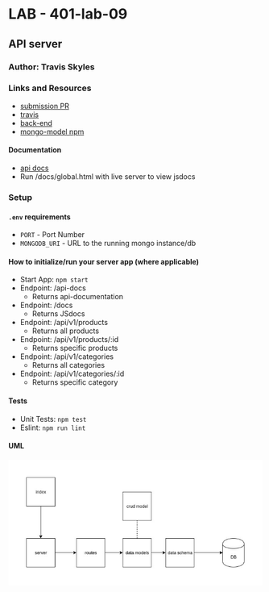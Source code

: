# LAB - 401-lab-09

## API server

### Author: Travis Skyles

### Links and Resources
* [submission PR](https://github.com/tskyles-401-advanced-javascript/401-lab-09/pull/1)
* [travis](http://xyz.com)
* [back-end](https://lab-09-401-tskyles.herokuapp.com/)
* [mongo-model npm](https://www.npmjs.com/package/@tskyles/mongo-model)

#### Documentation
* [api docs](https://lab-09-401-tskyles.herokuapp.com/api-docs)
* Run /docs/global.html with live server to view jsdocs

### Setup
#### `.env` requirements
* `PORT` - Port Number
* `MONGODB_URI` - URL to the running mongo instance/db

#### How to initialize/run your server app (where applicable)
* Start App: `npm start`
* Endpoint: /api-docs
  * Returns api-documentation
* Endpoint: /docs
  * Returns JSdocs
* Endpoint: /api/v1/products
  * Returns all products
* Endpoint: /api/v1/products/:id
  * Returns specific products
* Endpoint: /api/v1/categories
  * Returns all categories
* Endpoint: /api/v1/categories/:id
  * Returns specific category
  
#### Tests
* Unit Tests: `npm test`
* Eslint: `npm run lint`

#### UML
![](./assets/lab-09.jpg)